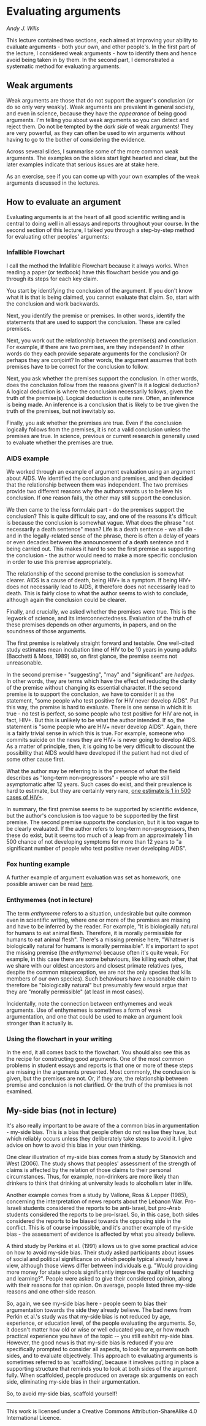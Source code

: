 # Evaluating arguments
_Andy J. Wills_

This lecture contained two sections, each aimed at improving your ability to
evaluate arguments - both your own, and other people's.  In the first part of
the lecture, I considered weak arguments - how to identify them and hence
avoid being taken in by them. In the second part, I demonstrated a systematic
method for evaluating arguments.

## Weak arguments

Weak arguments are those that do not support the arguer's conclusion (or do so
only very weakly). Weak arguments are prevalent in general society, and even in
science, because they have the _appearance_ of being good arguments. I'm
telling you about weak arguments so you can detect and reject them. Do not be
tempted by the _dark side_ of weak arguments! They are very powerful, as they
can often be used to win arguments without having to go to the bother of
considering the evidence.

Across several slides, I summarise some of the more common weak arguments. The
examples on the slides start light hearted and clear, but the later examples
indicate that serious issues are at stake here.

As an exercise, see if you can come up with your own examples of the
weak arguments discussed in the lectures. 

## How to evaluate an argument

Evaluating arguments is at the heart of all good scientific writing and is
central to doing well in all essays and reports throughout your course. In the
second section of this lecture, I talked you through a step-by-step method for
evaluating other peoples' arguments:

### Infallible Flowchart

I call the method the Infallible Flowchart because it always works. When
reading a paper (or textbook) have this flowchart beside you and go through its
steps for each key claim.

You start by identifying the conclusion of the argument. If you don't know what
it is that is being claimed, you cannot evaluate that claim. So, start with the
conclusion and work backwards.

Next, you identify the premise or premises. In other words, identify the
statements that are used to support the conclusion. These are called premises.

Next, you work out the relationship between the premise(s) and conclusion. For
example, if there are two premises, are they independent? In other words do
they each provide separate arguments for the conclusion? Or perhaps they are
conjoint? In other words, the argument assumes that both premises have to be
correct for the conclusion to follow. 

Next, you ask whether the premises support the conclusion. In other words, does
the conclusion follow from the reasons given? Is it a logical deduction? A
logical deduction is where the conclusion necessarily follows, given the truth
of the premise(s). Logical deduction is quite rare. Often, an inference is
being made. An inference is a conclusion that is likely to be true given the
truth of the premises, but not inevitably so.

Finally, you ask whether the premises are true. Even if the conclusion
logically follows from the premises, it is not a valid conclusion unless the
premises are true. In science, previous or current research is generally used
to evaluate whether the premises are true.

### AIDS example

We worked through an example of argument evaluation using an argument about
AIDS. We identified the conclusion and premises, and then decided that the
relationship between them was independent. The two premises provide two
different reasons why the authors wants us to believe his conclusion. If one
reason fails, the other may still support the conclusion.

We then came to the less formulaic part - do the premises support the
conclusion? This is quite difficult to say, and one of the reasons it's
difficult is because the conclusion is somewhat vague. What does the phrase
"not necessarily a death sentence" mean? Life is a death sentence - we all
die - and in the legally-related sense of the phrase, there is often a delay
of years or even decades between the announcement of a death sentence and it
being carried out. This makes it hard to see the first premise as supporting
the conclusion - the author would need to make a more specific conclusion in
order to use this premise appropriately.

The relationship of the second premise to the conclusion is somewhat
clearer. AIDS is a cause of death, being HIV+ is a symptom. If being HIV+ does
not necessarily lead to AIDS, it therefore does not necessarily lead to
death. This is fairly close to what the author seems to wish to conclude,
although again the conclusion could be clearer.

Finally, and crucially, we asked whether the premises were true. This
is the legwork of science, and its interconnectedness. Evaluation of
the truth of these premises depends on other arguments, in papers, and
on the soundness of those arguments.

The first premise is relatively straight forward and testable. One
well-cited study estimates mean incubation time of HIV to be 10 years
in young adults (Bacchetti & Moss, 1989) so, on first glance, the
premise seems not unreasonable.

In the second premise - "suggesting", "may" and "significant" are _hedges_. In
other words, they are terms which have the effect of reducing the clarity of
the premise without changing its essential character. If the second premise is
to support the conclusion, we have to consider it as the statement, "some
people who test positive for HIV never develop AIDS". Put this way, the premise
is hard to evaluate. There is one sense in which it is true - no test is
perfect, so some people who test positive for HIV are not, in fact, HIV+. But
this is unlikely to be what the author intended. If so, the statement is "some
people who are HIV+ never develop AIDS". Again, there is a fairly trivial sense
in which this is true. For example, someone who commits suicide on the news
they are HIV+ is never going to develop AIDS. As a matter of principle, then,
it is going to be very difficult to discount the possibility that AIDS would
have developed if the patient had not died of some other cause first.

What the author may be referring to is the presence of what the field
describes as "long-term non-progressors" - people who are still
asymptomatic after 12 years. Such cases do exist, and their prevalence
is hard to estimate, but they are certainly very rare, [one estimate is
1 in 500 cases of
HIV+](http://www.niaid.nih.gov/volunteer/hivlongterm/Pages/default.aspx).

In summary, the first premise seems to be supported by scientific
evidence, but the author's conclusion is too vague to be supported by
the first premise.  The second premise supports the conclusion, but it
is too vague to be clearly evaluated. If the author refers to
long-term non-progressors, then these do exist, but it seems too much
of a leap from an approximately 1 in 500 chance of not developing
symptoms for more than 12 years to "a significant number of people
who test positive never developing AIDS".

### Fox hunting example

A further example of argument evaluation was set as homework, one possible
answer can be read [here](fox-hunting.html).

### Enthymemes (not in lecture)

The term _enthymeme_ refers to a situation, undesirable but quite common even
in scientific writing, where one or more of the premises are missing and have
to be inferred by the reader. For example, "It is biologically natural for
humans to eat animal flesh. Therefore, it is morally permissible for humans to
eat animal flesh". There's a missing premise here, "Whatever is biologically
natural for humans is morally permissible". It's important to
spot the missing premise (the _enthymeme_) because often it's quite weak. For
example, in this case there are some behaviours, like killing each other, that
we share with our oldest ancestors and closest primate relatives (yes, despite
the common misperception, we are not the only species that kills members of our
own species). Such behaviours have a reasonable claim to therefore be
"biologically natural" but presumably few would argue that they are "morally
permissible" (at least in most cases). 

Incidentally, note the connection between enthymemes and weak arguments. Use of
enthymemes is sometimes a form of weak argumentation, and one that could be
used to make an argument look stronger than it actually is.

### Using the flowchart in your writing

In the end, it all comes back to the flowchart. You should also see this as the
recipe for constructing good arguments. One of the most common problems in
student essays and reports is that one or more of these steps are missing in
the arguments presented. Most commonly, the conclusion is given, but the
premises are not. Or, if they are, the relationship between premise and
conclusion is not clarified. Or the truth of the premises is not examined.

## My-side bias (not in lecture)

It's also really important to be aware of the a common bias in argumentation -
my-side bias. This is a bias that people often do not realise they have, but
which reliably occurs unless they deliberately take steps to avoid it. I give
advice on how to avoid this bias in your own thinking.

One clear illustration of my-side bias comes from a study by Stanovich and West
(2006). The study shows that peoples' assessment of the strength of claims is
affected by the relation of those claims to their personal circumstances. Thus,
for example, non-drinkers are more likely than drinkers to think that drinking
at university leads to alcoholism later in life. 

Another example comes from a study by Vallone, Ross & Lepper (1985), concerning
the interpretation of news reports about the Lebanon War. Pro-Israeli students
considered the reports to be anti-Israel, but pro-Arab students considered the
reports to be pro-Israel. So, in this case, both sides considered the reports
to be biased towards the opposing side in the conflict. This is of course
impossible, and it's another example of my-side bias - the assessment of
evidence is affected by what you already believe.

A third study by Perkins et al. (1991) allows us to give some practical advice
on how to avoid my-side bias. Their study asked participants about issues of
social and political significance on which people typical already have a view,
although those views differ between individuals e.g. "Would providing more
money for state schools significantly improve the quality of teaching and
learning?". People were asked to give their considered opinion, along with
their reasons for that opinion. On average, people listed three my-side reasons
and one other-side reason.

So, again, we see my-side bias here - people seem to bias their argumentation
towards the side they already believe. The bad news from Perkin et al.'s study
was that my-side bias is not reduced by age, experience, or education level, of
the people evaluating the arguments. So, it doesn't matter how old or wise or
well educated you are, or how much practical experience you have of the topic
-- you still exhibit my-side bias.  However, the good news is that my-side bias
is reduced if you are specifically prompted to consider all aspects, to look
for arguments on both sides, and to evaluate objectively. This approach to
evaluating arguments is sometimes referred to as 'scaffolding', because it
involves putting in place a supporting structure that reminds you to look at
both sides of the argument fully. When scaffolded, people produced on average
six arguments on each side, eliminating my-side bias in their argumentation. 

So, to avoid my-side bias, scaffold yourself!


 ____

This work is licensed under a Creative Commons Attribution-ShareAlike
4.0 International Licence. 

